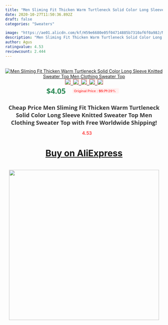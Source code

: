```yaml
---
title: "Men Sliming Fit Thicken Warm Turtleneck Solid Color Long Sleeve Knitted Sweater Top Men Clothing Sweater Top"
date: 2020-10-27T11:50:36.892Z
draft: false
categories: "Sweaters"

image: "https://ae01.alicdn.com/kf/H59e6680e05f04714885b7310af6f0a98J/Men-Sliming-Fit-Thicken-Warm-Turtleneck-Solid-Color-Long-Sleeve-Knitted-Sweater-Top-Men-Clothing-Sweater.jpg"
description: "Men Sliming Fit Thicken Warm Turtleneck Solid Color Long Sleeve Knitted Sweater Top Men Clothing Sweater Top"
author: Agus
ratingvalue: 4.53
reviewcount: 2.444
---
```

<br>
<div style="text-align: center;">
<a href="https://s.click.aliexpress.com/e/_9xUSDR" target="_blank" rel="nofollow noopener noreferrer"><img alt="Men Sliming Fit Thicken Warm Turtleneck Solid Color Long Sleeve Knitted Sweater Top Men Clothing Sweater Top" class="magnifier-image" src="https://ae01.alicdn.com/kf/H59e6680e05f04714885b7310af6f0a98J/Men-Sliming-Fit-Thicken-Warm-Turtleneck-Solid-Color-Long-Sleeve-Knitted-Sweater-Top-Men-Clothing-Sweater.jpg_640x640.jpg">
<br>
<img style="border:1px solid salmon" src="https://ae01.alicdn.com/kf/H59e6680e05f04714885b7310af6f0a98J/Men-Sliming-Fit-Thicken-Warm-Turtleneck-Solid-Color-Long-Sleeve-Knitted-Sweater-Top-Men-Clothing-Sweater.jpg_120x120.jpg">&nbsp;&nbsp;<img style="border:1px solid salmon" src="https://ae01.alicdn.com/kf/H544e9e17ecbe421f96b82dc690393f44C/Men-Sliming-Fit-Thicken-Warm-Turtleneck-Solid-Color-Long-Sleeve-Knitted-Sweater-Top-Men-Clothing-Sweater.jpg_120x120.jpg">&nbsp;&nbsp;<img style="border:1px solid salmon" src="https://ae01.alicdn.com/kf/H9134edd460894382a9a1816256c34df0f/Men-Sliming-Fit-Thicken-Warm-Turtleneck-Solid-Color-Long-Sleeve-Knitted-Sweater-Top-Men-Clothing-Sweater.jpg_120x120.jpg">&nbsp;&nbsp;<img style="border:1px solid salmon" src="https://ae01.alicdn.com/kf/Hb19e1dd1f4dd44ffac6a089cda12523a4/Men-Sliming-Fit-Thicken-Warm-Turtleneck-Solid-Color-Long-Sleeve-Knitted-Sweater-Top-Men-Clothing-Sweater.jpg_120x120.jpg">&nbsp;&nbsp;<img style="border:1px solid salmon" src="https://ae01.alicdn.com/kf/Ha62d9529a36c4cf18c3773e572cfa73bb/Men-Sliming-Fit-Thicken-Warm-Turtleneck-Solid-Color-Long-Sleeve-Knitted-Sweater-Top-Men-Clothing-Sweater.jpg_120x120.jpg"></a></div><br0>
<div style="text-align: center;"><span style="background-color: white; border: 0px; box-sizing: border-box; color: seagreen; display: inline-block; font-family: &quot;open sans&quot; , &quot;arial&quot; , &quot;helvetica&quot; , sans-serif , &quot;heiti&quot;; font-size: 24px; font-stretch: inherit; font-weight: 700; line-height: inherit; margin: 0px 10px 0px 0px; padding: 0px; vertical-align: middle;">$4.05 </span>
<span style="background: rgb(255 , 241 , 241); border-radius: 3px; border: 0px; box-sizing: border-box; color: #ff4747; display: inline-block; font-family: inherit; font-size: 12px; font-stretch: inherit; font-style: inherit; font-variant: inherit; font-weight: 600; line-height: inherit; margin: 0px; padding: 2px 5px; transform: scale(0.9); vertical-align: middle;">Original Price : <b style="text-decoration: line-through;">$5.71 </b> 29%&nbsp;&nbsp;</span></div>
<h1 style="color: #333333; display: inline-block; font-family: &quot;open sans&quot; , &quot;arial&quot; , &quot;helvetica&quot; , sans-serif , &quot;heiti&quot;; font-size: 18px; font-stretch: inherit; font-weight: 700; text-align: center;">Cheap Price Men Sliming Fit Thicken Warm Turtleneck Solid Color Long Sleeve Knitted Sweater Top Men Clothing Sweater Top with Free Worldwide Shipping!</h1>
<div style="color: #ff4747; text-align: center;">
<img src="https://4.bp.blogspot.com/-M0ZcTcb-5uY/XleCXlxnR4I/AAAAAAAAAEc/OrjgMkXV1oMQFaCRZj5HQwOCBcu3w1FegCPcBGAYYCw/s1600/star.png" style="height: 15px;">&nbsp;<b>4.53</b></div>
<div class="button_cont" align="center"><a class="buynow_a" href="https://s.click.aliexpress.com/e/_9xUSDR" target="_blank" rel="nofollow noopener noreferrer"><H1>Buy on AliExpress</H1></a></div><br>
<div class="separator" style="clear: both; text-align: center;">
<img src="https://lh3.googleusercontent.com/-pTy5HemUv9M/XlePHvY0dAI/AAAAAAAAAE4/0nX5iRUoIWY8eMW9Dpxeirr157OZliDIgCLcBGAsYHQ/s1600/badge.gif" width="480">
</div>
